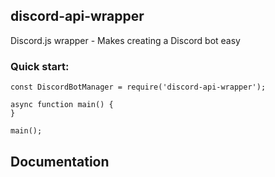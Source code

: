 discord-api-wrapper
-------------------
Discord.js wrapper - Makes creating a Discord bot easy

### Quick start:  
```
const DiscordBotManager = require('discord-api-wrapper');

async function main() {
}

main();
```

## Documentation 